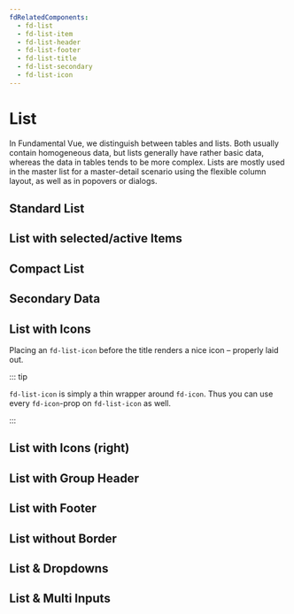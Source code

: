 ```yaml
---
fdRelatedComponents:
  - fd-list
  - fd-list-item
  - fd-list-header
  - fd-list-footer
  - fd-list-title
  - fd-list-secondary
  - fd-list-icon
---
```


# List
In Fundamental Vue, we distinguish between tables and lists. Both usually contain homogeneous data, but lists generally have rather basic data, whereas the data in tables tends to be more complex. Lists are mostly used in the master list for a master-detail scenario using the flexible column layout, as well as in popovers or dialogs.

## Standard List

<d-example name="standard">
</d-example>

## List with selected/active Items

<d-example name="active-selected">
</d-example>

## Compact List

<d-example name="compact">
</d-example>

## Secondary Data

<d-example name="secondary">
</d-example>

## List with Icons

Placing an `fd-list-icon` before the title renders a nice icon – properly laid out.

::: tip

`fd-list-icon` is simply a thin wrapper around `fd-icon`. Thus you can use every `fd-icon`-prop on `fd-list-icon` as well.

:::

<d-example name="icons">
</d-example>

## List with Icons (right)

<d-example name="icons-right">
</d-example>

## List with Group Header

<d-example name="header">
</d-example>

## List with Footer

<d-example name="footer">
</d-example>

## List without Border

<d-example name="borderless">
</d-example>

## List & Dropdowns

<d-example name="dropdown">
</d-example>

## List & Multi Inputs

<d-example name="multi-input">
</d-example>
